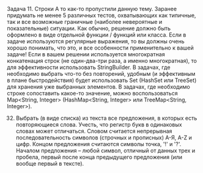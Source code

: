 Задача 11.	Строки
А то как-то пропустили данную тему.
Заранее придумать не менее 5 различных тестов, охватывающих как типичные, так и все возможные граничные (наиболее невероятные и показательные) ситуации.
Как обычно, решение должно быть оформлено в виде отдельной функции / функций или класса.
Если в задаче используются регулярные выражения, то вы должны очень хорошо понимать, что это, и все особенности применительно к вашей задаче!
Если в вашем решении используется многократная конкатенация строк (не один-два-три раза, а именно многократная), то для эффективности использовать StringBuilder.
В задачах, где необходимо выбрать что-то без повторений, удобным (и эффективным в плане быстродействия) будет использовать Set<String> (HashSet<String> или TreeSet<String>) для хранения уже выбранных элементов. В задачах, где необходимо строке сопоставить какое-то значение, можно воспользоваться Map<String, Integer> (HashMap<String, Integer> или TreeMap<String, Integer>).

  
  32.	Выбрать (в виде списка) из текста все предложения, в которых есть повторяющиеся слова. Учесть, что регистр букв в одинаковых словах может отличаться. Словом считается непрерывная последовательность символов (строчных и прописных) А-Я, A-Z и цифр. Концом предложения считаются символы точка, '!' и '?'. Началом предложения – любой символ, отличный от данных трех и пробела, первый после конца предыдущего предложения (или вообще первый в тексте).
